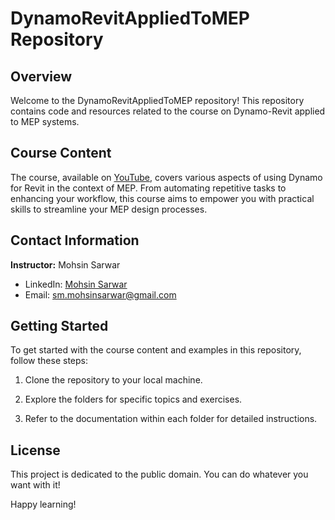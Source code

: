 # DynamoRevitAppliedToMEP Repository

## Overview

Welcome to the DynamoRevitAppliedToMEP repository! This repository contains code and resources related to the course on Dynamo-Revit applied to MEP systems.

## Course Content

The course, available on [YouTube](https://www.youtube.com/watch?v=ZKwySr2RPJA&list=PLVzXileDtqyD8c87M_LNtkjNseqSaTU3j), covers various aspects of using Dynamo for Revit in the context of MEP. From automating repetitive tasks to enhancing your workflow, this course aims to empower you with practical skills to streamline your MEP design processes.

## Contact Information

**Instructor:** Mohsin Sarwar
- LinkedIn: [Mohsin Sarwar](https://www.linkedin.com/in/sarwarmohsin/)
- Email: sm.mohsinsarwar@gmail.com

## Getting Started

To get started with the course content and examples in this repository, follow these steps:

1. Clone the repository to your local machine.

2. Explore the folders for specific topics and exercises.

3. Refer to the documentation within each folder for detailed instructions.

## License

This project is dedicated to the public domain. You can do whatever you want with it!

Happy learning!

